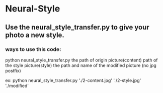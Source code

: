 # Neural-Style   
## Use the neural_style_transfer.py to give your photo a new style.

### ways to use this code:

python neural_style_transfer.py   the path of origin picture(content)     path of the style picture(style)   the path and name  of the modified picture (no jpg postfix)

ex: python neural_style_transfer.py './2-content.jpg' './2-style.jpg' './modified'
